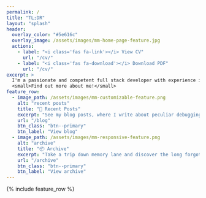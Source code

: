 ```yaml
---
permalink: /
title: "TL;DR"
layout: "splash"
header:
  overlay_color: "#5e616c"
  overlay_image: /assets/images/mm-home-page-feature.jpg
  actions:
    - label: "<i class='fas fa-link'></i> View CV"
      url: "/cv/"
    - label: "<i class='fas fa-download'></i> Download PDF"
      url: "/cv/"
excerpt: >
  I'm a passionate and competent full stack developer with experience in building and operationalizing front- and backend solutions.<br />
  <small>Find out more about me!</small>
feature_row:
  - image_path: /assets/images/mm-customizable-feature.png
    alt: "recent posts"
    title: "📝 Recent Posts"
    excerpt: "See my blog posts, where I write about peculiar debugging discoveries and curious quandries from the world of solution engineering."
    url: "/blog"
    btn_class: "btn--primary"
    btn_label: "View blog"
  - image_path: /assets/images/mm-responsive-feature.png
    alt: "archive"
    title: "📦 Archive"
    excerpt: "Take a trip down memory lane and discover the long forgotten writings from an ancient civilization.<br><br>"
    url: "/archive"
    btn_class: "btn--primary"
    btn_label: "View archive"   
---
```


{% include feature_row %}